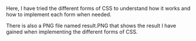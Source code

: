 Here, I have tried the different forms of CSS to understand how it works and how to implement each form when needed.

There is also a PNG file named result.PNG that shows the result I have gained when implementing the different forms of CSS.